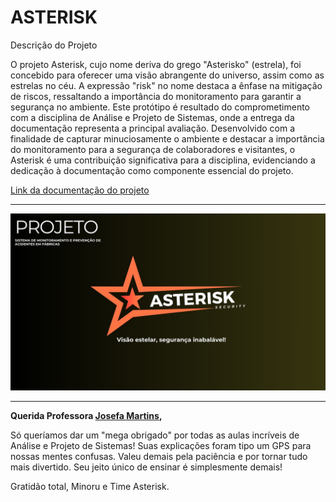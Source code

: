 # ASTERISK

Descrição do Projeto

O projeto Asterisk, cujo nome deriva do grego "Asterisko" (estrela), foi concebido para oferecer uma visão abrangente do universo, assim como as estrelas no céu. A expressão "risk" no nome destaca a ênfase na mitigação de riscos, ressaltando a importância do monitoramento para garantir a segurança no ambiente. Este protótipo é resultado do comprometimento com a disciplina de Análise e Projeto de Sistemas, onde a entrega da documentação representa a principal avaliação. Desenvolvido com a finalidade de capturar minuciosamente o ambiente e destacar a importância do monitoramento para a segurança de colaboradores e visitantes, o Asterisk é uma contribuição significativa para a disciplina, evidenciando a dedicação à documentação como componente essencial do projeto.

[Link da documentação do projeto](/Doc.pdf)

---
![img](img11.jpg)

---



**Querida Professora [Josefa Martins](https://www.linkedin.com/in/josefa-vanessa-martins?lipi=urn%3Ali%3Apage%3Ad_flagship3_profile_view_base_contact_details%3B%2BzrpzpniTje%2BpTjzTcZDrA%3D%3D),**

Só queríamos dar um "mega obrigado" por todas as aulas incríveis de Análise e Projeto de Sistemas! Suas explicações foram tipo um GPS para nossas mentes confusas. Valeu demais pela paciência e por tornar tudo mais divertido. Seu jeito único de ensinar é simplesmente demais!

Gratidão total, Minoru e Time Asterisk.